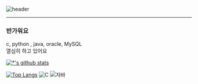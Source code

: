 ![header](https://capsule-render.vercel.app/api?type=rounded&color=B7F0B1&height=80&section=header&text=eunni의%20깃허브&fontSize=50)
<!--한줄로 써야하고 글자사이에 뛰어쓰기 하려면 %20 넣어야함-->
---
### 반가워요<br>
c, python , java, oracle, MySQL <br>
열심히 하고 있어요

[![*'s github stats](https://github-readme-stats.vercel.app/api?username=eunSoft)](https://github.com/eunSoft)

[![Top Langs](https://github-readme-stats.vercel.app/api/top-langs/?username=eunSoft)](https://github.com/eunSoft/github-readme-stats)
![C](https://img.shields.io/badge/-C-123456?style=flat-square&logo=C&logoColor=black)
![자바](https://img.shields.io/badge/-자바-007396?style=flat&logo=Java&logoColor=ffffff)

